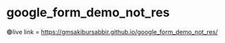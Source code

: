 # google_form_demo_not_res


🟢live link
= https://gmsakibursabbir.github.io/google_form_demo_not_res/
